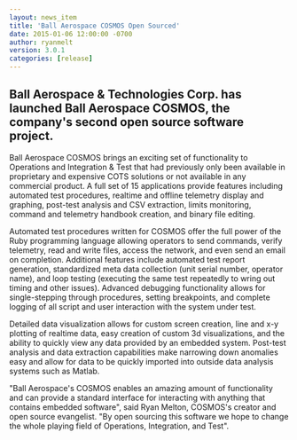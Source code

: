 ```yaml
---
layout: news_item
title: 'Ball Aerospace COSMOS Open Sourced'
date: 2015-01-06 12:00:00 -0700
author: ryanmelt
version: 3.0.1
categories: [release]
---
```


## Ball Aerospace & Technologies Corp. has launched Ball Aerospace COSMOS, the company's second open source software project.

Ball Aerospace COSMOS brings an exciting set of functionality to Operations and Integration & Test that had previously only been available in proprietary
and expensive COTS solutions or not available in any commercial product.  A full set of 15 applications provide features including automated test procedures,
realtime and offline telemetry display and graphing, post-test analysis and CSV extraction, limits monitoring, command and telemetry handbook creation,
and binary file editing.

Automated test procedures written for COSMOS offer the full power of the Ruby programming language allowing operators to send commands,
verify telemetry, read and write files, access the network, and even send an email on completion.  Additional features include automated test
report generation, standardized meta data collection (unit serial number, operator name), and loop testing (executing the same test repeatedly
to wring out timing and other issues).  Advanced debugging functionality allows for single-stepping through procedures, setting breakpoints, and
complete logging of all script and user interaction with the system under test.

Detailed data visualization allows for custom screen creation, line and x-y plotting of realtime data, easy creation of custom 3d visualizations,
and the ability to quickly view any data provided by an embedded system.   Post-test analysis and data extraction capabilities make narrowing
down anomalies easy and allow for data to be quickly imported into outside data analysis systems such as Matlab.

"Ball Aerospace's COSMOS enables an amazing amount of functionality and can provide a standard interface for interacting with anything that
contains embedded software", said Ryan Melton, COSMOS's creator and open source evangelist.  "By open sourcing this software we hope to
change the whole playing field of Operations, Integration, and Test".
